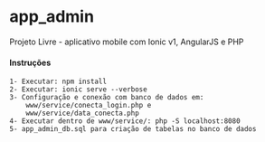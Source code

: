 # app_admin

Projeto Livre - aplicativo mobile com Ionic v1, AngularJS e PHP

#### Instruções
    1- Executar: npm install
    2- Executar: ionic serve --verbose
    3- Configuração e conexão com banco de dados em: 
        www/service/conecta_login.php e 
        www/service/data_conecta.php
    4- Executar dentro de www/service/: php -S localhost:8080
    5- app_admin_db.sql para criação de tabelas no banco de dados

